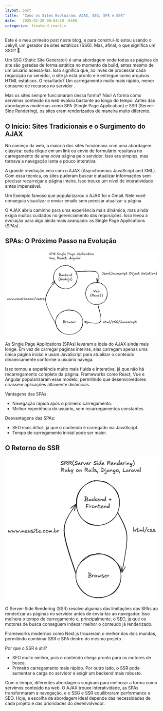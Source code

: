 ```yaml
---
layout: post
title:  "Como os Sites Evoluíram: AJAX, SSG, SPA e SSR"
date:   2025-02-20 00:03:50 -0300
categories: frontend reactjs
---
```



Este é o meu primeiro post neste blog, e para construí-lo estou usando o Jekyll, um gerador de sites estáticos (SSG). Mas, afinal, o que significa um SSG? 🤔

Um SSG (Static Site Generator) é uma abordagem onde todas as páginas do site são geradas de forma estática no momento da build, antes mesmo de um usuário acessá-las. Isso significa que, ao invés de processar cada requisição no servidor, o site já está pronto e é entregue como arquivos HTML estáticos. O resultado? Um carregamento muito mais rápido, menor consumo de recursos no servidor .

Mas os sites sempre funcionaram dessa forma? Não! A forma como servimos conteúdo na web evoluiu bastante ao longo do tempo. Antes das abordagens modernas como SPA (Single Page Application) e SSR (Server-Side Rendering), os sites eram renderizados de maneira muito diferente.

## O Início: Sites Tradicionais e o Surgimento do AJAX
No começo da web, a maioria dos sites funcionava com uma abordagem clássica: cada clique em um link ou envio de formulário resultava no carregamento de uma nova página pelo servidor. Isso era simples, mas tornava a navegação lenta e pouco interativa.

A grande revolução veio com o AJAX (Asynchronous JavaScript and XML). Com essa técnica, os sites puderam buscar e atualizar informações sem precisar recarregar a página inteira. Isso trouxe um nível de interatividade antes impensável.

Um Exemplo famoso que popularizarou o AJAX foi o Gmail. Nele você conseguia visualizar e enviar emails sem precisar atualizar a página.

O AJAX abriu caminho para uma experiência mais dinâmica, mas ainda exigia muitos cuidados no gerenciamento das requisições. Isso levou à evolução para algo ainda mais avançado: as Single Page Applications (SPAs).

## SPAs: O Próximo Passo na Evolução

![image](/images/spa.png)

As Single Page Applications (SPAs) levaram a ideia do AJAX ainda mais longe. Em vez de carregar páginas inteiras, elas carregam apenas uma única página inicial e usam JavaScript para atualizar o conteúdo dinamicamente conforme o usuário navega.

Isso tornou a experiência muito mais fluida e interativa, já que não há recarregamento completo da página. Frameworks como React, Vue e Angular popularizaram esse modelo, permitindo que desenvolvedores criassem aplicações altamente dinâmicas.

Vantagens das SPAs:

 - Navegação rápida após o primeiro carregamento.
 - Melhor experiência do usuário, sem recarregamentos constantes.

Desvantagens das SPAs:

- SEO mais difícil, já que o conteúdo é carregado via JavaScript.
- Tempo de carregamento inicial pode ser maior.

## O Retorno do SSR

![image](/images/ssr.png)

O Server-Side Rendering (SSR) resolve algumas das limitações das SPAs ao renderizar as páginas no servidor antes de enviá-las ao navegador. Isso melhora o tempo de carregamento e, principalmente, o SEO, já que os motores de busca conseguem indexar melhor o conteúdo já renderizado.

Frameworks modernos como Next.js trouxeram o melhor dos dois mundos, permitindo combinar SSR e SPA dentro do mesmo projeto.

Por que o SSR é útil? 

- SEO muito melhor, pois o conteúdo chega pronto para os motores de busca.
- Primeiro carregamento mais rápido.
Por outro lado, o SSR pode aumentar a carga no servidor e exigir um backend mais robusto.

Com o tempo, diferentes abordagens surgiram para melhorar a forma como servimos conteúdo na web. O AJAX trouxe interatividade, as SPAs transformaram a navegação, e o SSG e SSR equilibraram performance e SEO. Hoje, a escolha da abordagem ideal depende das necessidades de cada projeto e das prioridades do desenvolvedor.


